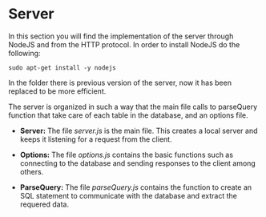 # Server

In this section you will find the implementation of the server through NodeJS and from the HTTP protocol. In order to install NodeJS do the following:

`sudo apt-get install -y nodejs`

In the folder there is previous version of the server, now it has been replaced to be more efficient.

The server is organized in such a way that the main file calls to parseQuery function that take care of each table in the database, and an options file.

- **Server:** The file _server.js_ is the main file. This creates a local server and keeps it listening for a request from the client.

- **Options:** The file _options.js_ contains the basic functions such as connecting to the database and sending responses to the client among others.

- **ParseQuery:** The file _parseQuery.js_ contains the function to create an SQL statement to communicate with the database and extract the requered data.
